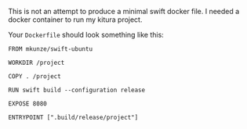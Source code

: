 This is not an attempt to produce a minimal swift docker file. I needed a docker container to run my kitura project.

Your ```Dockerfile``` should look something like this:

```
FROM mkunze/swift-ubuntu

WORKDIR /project

COPY . /project

RUN swift build --configuration release

EXPOSE 8080

ENTRYPOINT [".build/release/project"]
```
